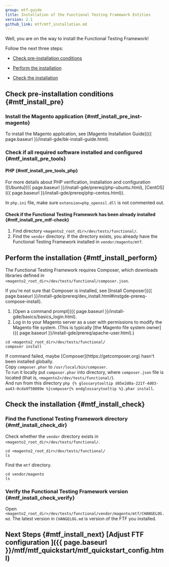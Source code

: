 ```yaml
---
group: mtf-guide
title: Installation of the Functional Testing Framework Entities
version: 2.1
github_link: mtf/mtf_installation.md
---
```


Well, you are on the way to install the Functional Testing Framework!

Follow the next three steps:

- [Check pre-installation conditions](#mtf_install_pre)

- [Perform the installation](#mtf_install_perform)

- [Check the installation](#mtf_install_check)

## Check pre-installation conditions {#mtf_install_pre}

### Install the Magento application {#mtf_install_pre_inst-magento}
To install the Magento application, see [Magento Installation Guide]({{ page.baseurl }}/install-gde/bk-install-guide.html).

### Check if all required software installed and configured {#mtf_install_pre_tools}

#### PHP {#mtf_install_pre_tools_php}

For more details about PHP verification, installation and configuration ([Ubuntu]({{ page.baseurl }}/install-gde/prereq/php-ubuntu.html), [CentOS]({{ page.baseurl }}/install-gde/prereq/php-centos.html)).

<div class="bs-callout bs-callout-warning">
    <p>In <code>php.ini</code> file, make sure <code>extension=php_openssl.dll</code> is not commented out.</p>
</div>

#### Check if the Functional Testing Framework has been already installed {#mtf_install_pre_mtf-check}

1. Find directory `<magento2_root_dir>/dev/tests/functional/`.
1. Find the `vendor` directory. If the directory exists, you already have the Functional Testing Framework installed in `vendor/magento/mtf`.

## Perform the installation {#mtf_install_perform}

The Functional Testing Framework requires Composer, which downloads libraries defined in `<magento2_root_dir>/dev/tests/functional/composer.json`.

<div class="bs-callout bs-callout-info" id="info">
  <p>If you're not sure that Composer is installed, see [Install Composer]({{ page.baseurl }}/install-gde/prereq/dev_install.html#instgde-prereq-compose-install).</p>
</div>

1.    [Open a command prompt]({{ page.baseurl }}/install-gde/basics/basics_login.html).
1.    Log in to your Magento server as a user with permissions to modify the Magento file system. (This is typically [the Magento file system owner]({{ page.baseurl }}/install-gde/prereq/apache-user.html).)

    cd <magento2_root_dir>/dev/tests/functional/
    composer install

<div class="bs-callout bs-callout-info" id="info">
  <p>If command failed, maybe [Composer](https://getcomposer.org) hasn't been installed globally.<br/>
  Copy <code>composer.phar</code> to <code>/usr/local/bin/composer</code>.<br/>
  To run it locally put <code>composer.phar</code> into directory, where <code>composer.json</code> file is located (that is, <code>&lt;magento2&gt;/dev/tests/functional/</code>).<br/>
And run from this directory <code>php {% glossarytooltip d85e2d0a-221f-4d03-aa43-0cda9f50809e %}composer{% endglossarytooltip %}.phar install</code>.</p>
</div>


## Check the installation {#mtf_install_check}

### Find the Functional Testing Framework directory {#mtf_install_check_dir}

Check whether the `vendor` directory exists in `<magento2_root_dir>/dev/tests/functional/`.

    cd <magento2_root_dir>/dev/tests/functional/
    ls

Find the `mtf` directory.

    cd vendor/magento
    ls

### Verify the Functional Testing Framework version {#mtf_install_check_verify}

Open `<magento2_root_dir>/dev/tests/functional/vendor/magento/mtf/CHANGELOG.md`. The latest version in `CHANGELOG.md` is version of the FTF you installed.

## Next Steps {#mtf_install_next} [Adjust FTF configuration ]({{ page.baseurl }}/mtf/mtf_quickstart/mtf_quickstart_config.html)
